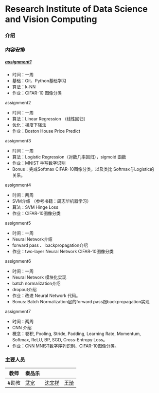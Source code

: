 # Research Institute of Data Science and Vision Computing

### 介绍

### 内容安排

##### [assignment1](https://github.com/quinwu/DSVC/tree/master/assignment1)

- 时间：一周
- 基础：Git、Python基础学习
- 算法：k-NN
- 作业：CIFAR-10 图像分类

assignment2
- 时间：一周
- 算法：Linear Regression （线性回归）
- 优化：梯度下降法
- 作业：Boston House Price Predict 

assignment3
- 时间：一周
- 算法：Logistic Regression（对数几率回归），sigmoid 函数
- 作业：MNIST 手写数字识别
- Bonus：完成Softmax CIFAR-10图像分类，以及类比 Softmax与Logistic的关系。

assignment4
- 时间：两周
- SVM介绍 （参考书籍：周志华机器学习）
- 算法：SVM Hinge Loss
- 作业：CIFAR-10图像分类

assignment5
- 时间：一周
- Neural Network介绍
- forward pass 、 backpropagation介绍
- 作业：two-layer Neural Network CIFAR-10图像分类

assignment6
- 时间：一周
- Neural Network 模块化实现
- batch normalization介绍
- dropout介绍
- 作业：改进 Neural Network 代码。
- Bonus: Batch Normalization层的forward pass跟backpropagation实现

assignment7
- 时间：两周
- CNN 介绍
- 概念：卷积, Pooling, Stride, Padding, Learning Rate, Momentum, Softmax, ReLU, BP, SGD, Cross-Entropy Loss。
- 作业：CNN MNIST数字序列识别、CIFAR-10图像分类。

### 主要人员

| 教师   | 秦品乐                             |                                  |                                    |
| ---- | ------------------------------- | -------------------------------- | ---------------------------------- |
| #助教  | [武宽](https://github.com/quinwu) | [沈文祥](https://github.com/swxhss) | [王琦](https://github.com/TaiXuan91) |

